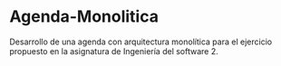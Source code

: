 # Agenda-Monolitica

Desarrollo de una agenda con arquitectura monolítica para el ejercicio propuesto en la asignatura de Ingeniería del software 2.
